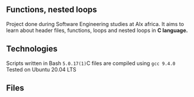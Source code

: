 Functions, nested loops
  ------------------------------

Project done during Software Engineering studies at Alx africa. It aims to learn about header files, functions, loops and nested loops in **C language.**


Technologies 
  ----------------------------

Scripts written in Bash `5.0.17(1)`C files are compiled using `gcc 9.4.0`
Tested on Ubuntu 20.04 LTS
  
Files
 -------------------------------
